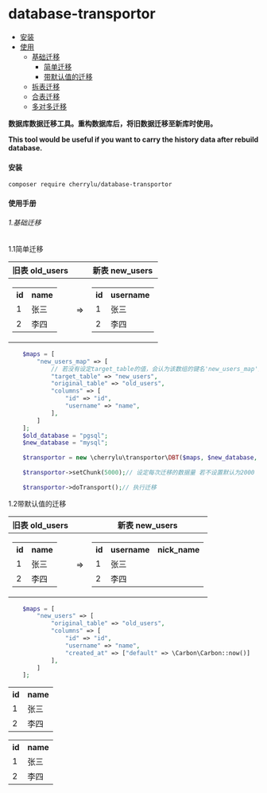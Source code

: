 # database-transportor

- [安装](#install)
- [使用](#manual)
    - [基础迁移](#basic)
        - [简单迁移](#basic-common)
        - [带默认值的迁移](#basic-with-default)
    - [拆表迁移](#basic)
    - [合表迁移](#basic)
    - [多对多迁移](#basic)

**数据库数据迁移工具。重构数据库后，将旧数据迁移至新库时使用。**

**This tool would be useful if you want to carry the history data after rebuild database.**


<h4 id="install">安装</h4>

`composer require cherrylu/database-transportor`

<h4 id="manual">使用手册</h4>

<h6 id="basic">1.基础迁移</h6>

<p id="basic-common">1.1简单迁移</p>
 
| 旧表 old_users  || 新表 new_users |
|---|---|---|
| <table><tr><th>id</th><th>name</th></tr><tr><td>1</td><td>张三</td></tr><tr><td>2</td><td>李四</td></tr></table>  |=>|<table><tr><th>id</th><th>username</th></tr><tr><td>1</td><td>张三</td></tr><tr><td>2</td><td>李四</td></tr></table>|

```php
    $maps = [
        "new_users_map" => [
        	// 若没有设定target_table的值，会认为该数组的键名'new_users_map'为新表的表名
        	"target_table" => "new_users", 
    	    "original_table" => "old_users",
		    "columns" => [
		    	"id" => "id",
		    	"username" => "name",
		    ],
        ]
    ];
    $old_database = "pgsql";
    $new_database = "mysql";
    
    $transportor = new \cherrylu\transportor\DBT($maps, $new_database, $old_database);
    
    $transportor->setChunk(5000);// 设定每次迁移的数据量 若不设置默认为2000
    
    $transportor->doTransport();// 执行迁移
```


<p id="basic-with-default">1.2带默认值的迁移</p>
 
| 旧表 old_users  || 新表 new_users |
|---|---|---|
| <table><tr><th>id</th><th>name</th></tr><tr><td>1</td><td>张三</td></tr><tr><td>2</td><td>李四</td></tr></table>  |=>|<table><tr><th>id</th><th>username</th><th>nick_name</th></tr><tr><td>1</td><td>张三</td><td></td></tr><tr><td>2</td><td>李四</td><td></td></tr></table>|

```php
    $maps = [
        "new_users" => [
    	    "original_table" => "old_users",
		    "columns" => [
		    	"id" => "id",
		    	"username" => "name",
		    	"created_at" => ["default" => \Carbon\Carbon::now()]
		    ],
        ]
    ];
```




            

<table>
    <tr>
        <th>id</th>
        <th>name</th>
    </tr>
    <tr>
        <td>1</td>
        <td>张三</td>
    </tr>
    <tr>
        <td>2</td>
        <td>李四</td>
    </tr>
</table>

<table><tr><th>id</th><th>name</th></tr><tr><td>1</td><td>张三</td></tr><tr><td>2</td><td>李四</td></tr></table>

